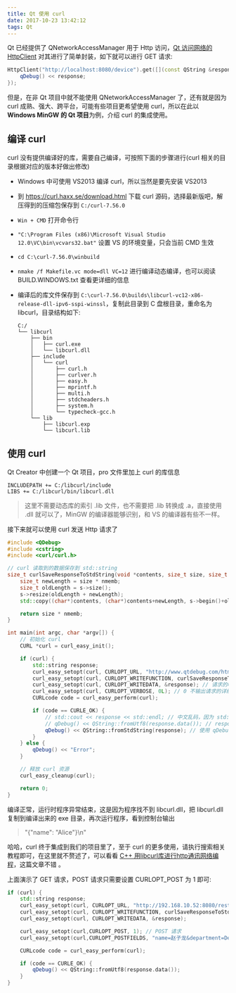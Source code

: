 ```yaml
---
title: Qt 使用 curl
date: 2017-10-23 13:42:12
tags: Qt
---
```


Qt 已经提供了 QNetworkAccessManager 用于 Http 访问，[Qt 访问网络的 HttpClient](http://qtdebug.com/qt-httpclient/) 对其进行了简单封装，如下就可以进行 GET 请求:

```cpp
HttpClient("http://localhost:8080/device").get([](const QString &response) {
    qDebug() << response;
});
```

但是，在非 Qt 项目中就不能使用 QNetworkAccessManager 了，还有就是因为 curl 成熟、强大、跨平台，可能有些项目更希望使用 curl，所以在此以 **Windows MinGW 的 Qt 项目**为例，介绍 curl 的集成使用。<!--more-->

## 编译 curl

curl 没有提供编译好的库，需要自己编译，可按照下面的步骤进行(curl 相关的目录根据对应的版本好做出修改)

* Windows 中可使用 VS2013 编译 curl，所以当然是要先安装 VS2013

* 到 <https://curl.haxx.se/download.html> 下载 curl 源码，选择最新版吧，解压得到的压缩包保存到 `C:/curl-7.56.0`

* `Win + CMD` 打开命令行

* `"C:\Program Files (x86)\Microsoft Visual Studio 12.0\VC\bin\vcvars32.bat"` 设置 VS 的环境变量，只会当前 CMD 生效

* `cd C:\curl-7.56.0\winbuild`

* `nmake /f Makefile.vc mode=dll VC=12` 进行编译动态编译，也可以阅读 BUILD.WINDOWS.txt 查看更详细的信息

* 编译后的库文件保存到 `C:\curl-7.56.0\builds\libcurl-vc12-x86-release-dll-ipv6-sspi-winssl`，复制此目录到 C 盘根目录，重命名为 libcurl，目录结构如下:

  ```
  C:/
  └── libcurl
      ├── bin
      │   ├── curl.exe
      │   └── libcurl.dll
      ├── include
      │   └── curl
      │       ├── curl.h
      │       ├── curlver.h
      │       ├── easy.h
      │       ├── mprintf.h
      │       ├── multi.h
      │       ├── stdcheaders.h
      │       ├── system.h
      │       └── typecheck-gcc.h
      └── lib
          ├── libcurl.exp
          └── libcurl.lib
  ```

## 使用 curl

Qt Creator 中创建一个 Qt 项目，pro 文件里加上 curl 的库信息

```
INCLUDEPATH += C:/libcurl/include
LIBS += C:/libcurl/bin/libcurl.dll
```

> 这里不需要动态库的索引 .lib 文件，也不需要把 .lib 转换成 .a，直接使用 .dll 就可以了，MinGW 的编译器能够识别，和 VS 的编译器有些不一样。

接下来就可以使用 curl 发送 Http 请求了

```cpp
#include <QDebug>
#include <cstring>
#include <curl/curl.h>

// curl 读取到的数据保存到 std::string
size_t curlSaveResponseToStdString(void *contents, size_t size, size_t nmemb, std::string *s) {
    size_t newLength = size * nmemb;
    size_t oldLength = s->size();
    s->resize(oldLength + newLength);
    std::copy((char*)contents, (char*)contents+newLength, s->begin()+oldLength);

    return size * nmemb;
}

int main(int argc, char *argv[]) {
    // 初始化 curl
    CURL *curl = curl_easy_init();

    if (curl) {
        std::string response;
        curl_easy_setopt(curl, CURLOPT_URL, "http://www.qtdebug.com/html/data.json"); // 设置要访问的网址
        curl_easy_setopt(curl, CURLOPT_WRITEFUNCTION, curlSaveResponseToStdString); // 告诉 curl 保存响应到 string 中
        curl_easy_setopt(curl, CURLOPT_WRITEDATA, &response); // 请求的响应保存到变量 response 中
        curl_easy_setopt(curl, CURLOPT_VERBOSE, 0L); // 0 不输出请求的详细信息，1 输出
        CURLcode code = curl_easy_perform(curl);

        if (code == CURLE_OK) {
            // std::cout << response << std::endl; // 中文乱码，因为 std::string 对中文的支持不好
            // qDebug() << QString::fromUtf8(response.data()); // response.data() 返回的是 UTF-8 的字节数据
            qDebug() << QString::fromStdString(response); // 使用 qDebug() 输出，UTF-8 的中文不会乱码
        }
    } else {
        qDebug() << "Error";
    }

    // 释放 curl 资源
    curl_easy_cleanup(curl);

    return 0;
}
```

编译正常，运行时程序异常结束，这是因为程序找不到 libcurl.dll，把 libcurl.dll 复制到编译出来的 exe 目录，再次运行程序，看到控制台输出

> "{\"name\": \"Alice\"}\n"

哈哈，curl 终于集成到我们的项目里了，至于 curl 的更多使用，请执行搜索相关教程即可，在这里就不赘述了，可以看看 [C++ 用libcurl库进行http通讯网络编程](http://www.cnblogs.com/moodlxs/archive/2012/10/15/2724318.html)，这篇文章不错 。

上面演示了 GET 请求，POST 请求只需要设置 CURLOPT_POST 为 1 即可:

```cpp
if (curl) {
    std::string response;
    curl_easy_setopt(curl, CURLOPT_URL, "http://192.168.10.52:8080/rest");
    curl_easy_setopt(curl, CURLOPT_WRITEFUNCTION, curlSaveResponseToStdString);
    curl_easy_setopt(curl, CURLOPT_WRITEDATA, &response);

    curl_easy_setopt(curl,CURLOPT_POST, 1); // POST 请求
    curl_easy_setopt(curl,CURLOPT_POSTFIELDS, "name=赵子龙&department=Dev"); // POST 参数: GET 请求中的中文要进行 URL 编码，否则提示错误

    CURLcode code = curl_easy_perform(curl);

    if (code == CURLE_OK) {
        qDebug() << QString::fromUtf8(response.data());
    }
}
```

